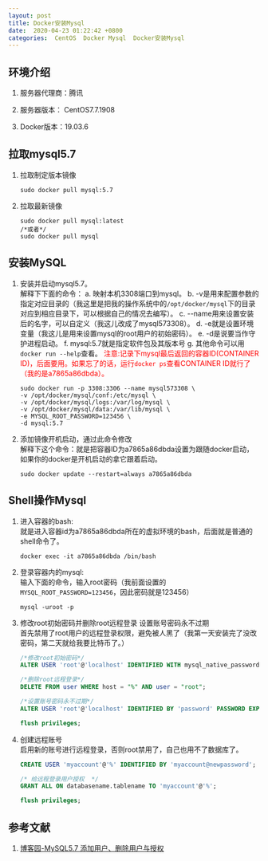 ```yaml
---
layout: post
title: Docker安装Mysql
date:  2020-04-23 01:22:42 +0800
categories:  CentOS  Docker Mysql  Docker安装Mysql
---
```


## 环境介绍 ##

1. 服务器代理商：腾讯

2. 服务器版本： CentOS7.7.1908

3. Docker版本：19.03.6

## 拉取mysql5.7 ##

1. 拉取制定版本镜像

    ```shell
    sudo docker pull mysql:5.7
    ```

2. 拉取最新镜像

    ```shell
    sudo docker pull mysql:latest
    /*或者*/
    sudo docker pull mysql
    ```

## 安装MySQL ##

1. 安装并启动mysql5.7。  
    解释下下面的命令：
    a. 映射本机3308端口到mysql。
    b. -v是用来配置参数的指定对应目录的（我这里是把我的操作系统中的`/opt/docker/mysql`下的目录对应到相应目录下，可以根据自己的情况去编写）。
    c. --name用来设置安装后的名字，可以自定义（我这儿改成了mysql573308）。
    d. -e就是设置环境变量（我这儿是用来设置mysql的root用户的初始密码）。
    e. -d是说要当作守护进程启动。
    f. mysql:5.7就是指定软件包及其版本号
    g. 其他命令可以用`docker run --help`查看。
    <font color="red">注意:记录下mysql最后返回的容器ID(CONTAINER ID)，后面要用。如果忘了的话，运行`docker ps`查看CONTAINER ID就行了（我的是a7865a86dbda）。</font>  

    ```shell
    sudo docker run -p 3308:3306 --name mysql573308 \
    -v /opt/docker/mysql/conf:/etc/mysql \
    -v /opt/docker/mysql/logs:/var/log/mysql \
    -v /opt/docker/mysql/data:/var/lib/mysql \
    -e MYSQL_ROOT_PASSWORD=123456 \
    -d mysql:5.7
    ```

2. 添加镜像开机启动，通过此命令修改  
    解释下这个命令：就是把容器ID为a7865a86dbda设置为跟随docker启动，如果你的docker是开机启动的拿它跟着启动。  

    ```shell  
    sudo docker update --restart=always a7865a86dbda
    ```

## Shell操作Mysql ##

1. 进入容器的bash:  
    就是进入容器id为a7865a86dbda所在的虚拟环境的bash，后面就是普通的shell命令了。

    ```shell
    docker exec -it a7865a86dbda /bin/bash
    ```

2. 登录容器内的mysql:  
    输入下面的命令，输入root密码（我前面设置的`MYSQL_ROOT_PASSWORD=123456`，因此密码就是123456）

    ```shell
    mysql -uroot -p
    ```

3. 修改root初始密码并删除root远程登录 设置账号密码永不过期  
    首先禁用了root用户的远程登录权限，避免被人黑了（我第一天安装完了没改密码，第二天就给我要比特币了。）

	```sql  
    /*修改root初始密码*/  
    ALTER USER 'root'@'localhost' IDENTIFIED WITH mysql_native_password BY 'root@rootpassword';  

    /*删除root远程登录*/  
    DELETE FROM user WHERE host = "%" AND user = "root";  

    /*设置账号密码永不过期*/  
    ALTER USER 'root'@'localhost' IDENTIFIED BY 'password' PASSWORD EXPIRE NEVER;  

    flush privileges;  
	```

4. 创建远程账号  
    启用新的账号进行远程登录，否则root禁用了，自己也用不了数据库了。

	```sql  
    CREATE USER 'myaccount'@'%' IDENTIFIED BY 'myaccount@newpassword';  

    /* 给远程登录用户授权  */  
    GRANT ALL ON databasename.tablename TO 'myaccount'@'%';

    flush privileges;  
	```

## 参考文献 ##

 1. [博客园-MySQL5.7 添加用户、删除用户与授权](https://www.cnblogs.com/xujishou/p/6306765.html)

